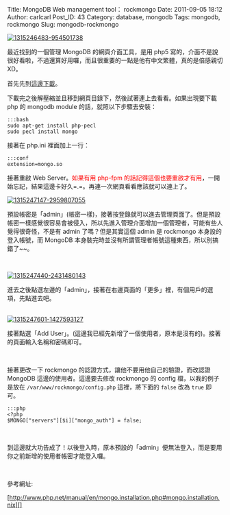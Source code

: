 Title: MongoDB Web management tool： rockmongo
Date: 2011-09-05 18:12
Author: carlcarl
Post_ID: 43
Category: database, mongodb
Tags: mongodb, rockmongo
Slug: mongodb-rockmongo

[![1315246483-954501738][]][1315246483-954501738]

最近找到的一個管理 MongoDB 的網頁介面工具，是用 php5
寫的，介面不是說很好看啦，不過還算好用囉，而且很重要的一點是他有中文繁體，真的是倍感親切XD。

<!--more-->

首先先到[這邊下載][]。

下載完之後解壓縮並且移到網頁目錄下，然後試著連上去看看。如果出現要下載
php 的 mongodb module 的話，就照以下步驟去安裝：

	:::bash
	sudo apt-get install php-pecl
	sudo pecl install mongo


接著在 php.ini 裡面加上一行：

	:::conf
	extension=mongo.so


接著重啟 Web Server。<span style="color: #ff0000;">如果有用 php-fpm
的話記得這個也要重啟才有用</span>，一開始忘記，結果這邊卡好久=.=。再連一次網頁看看應該就可以連上了。

[![1315247147-2959807055][]][1315247147-2959807055]

預設帳密是「admin」(帳密一樣)，接著按登錄就可以進去管理頁面了。但是預設帳密一樣感覺很容易會被侵入，所以先進入管理介面增加一個管理者，可能有些人覺得很奇怪，不是有
admin 了嗎？但是其實這個 admin 是 rockmongo 本身設的登入帳號，而 MongoDB
本身裝完時並沒有所謂管理者帳號這種東西，所以別搞錯了~~。

 

[![1315247440-2431480143][]][1315247440-2431480143]

進去之後點選左邊的「admin」，接著在右邊頁面的「更多」裡，有個用戶的選項，先點進去吧。

   
[![1315247601-1427593127][]][1315247601-1427593127]

接著點選「Add User」。(這邊我已經先新增了一個使用者，原本是沒有的)。接著的頁面輸入名稱和密碼即可。

 

接著更改一下 rockmongo 的認證方式，讓他不要用他自己的驗證，而改認證
MongoDB 這邊的使用者。這邊要去修改 rockmongo 的 config
檔，以我的例子是放在 `/var/www/rockmongo/config.php` 這裡，將下面的 `false` 改為 `true` 即可。

	:::php
	<?php
	$MONGO["servers"][$i]["mongo_auth"] = false;

 

到這邊就大功告成了！以後登入時，原本預設的「admin」便無法登入，而是要用你之前新增的使用者帳密才能登入囉。

 

參考網址:  

[http://www.php.net/manual/en/mongo.installation.php#mongo.installation.nix][]

  [1315246483-954501738]: http://i.imgur.com/BtTNDdsl.png
  [這邊下載]: http://code.google.com/p/rock-php/downloads/list
  [1315247147-2959807055]: http://i.imgur.com/epxeSLs.png
  [1315247440-2431480143]: http://i.imgur.com/kSM5gdil.png
  [1315247601-1427593127]: http://i.imgur.com/sGefpoV.png
  [http://www.php.net/manual/en/mongo.installation.php#mongo.installation.nix]: http://www.php.net/manual/en/mongo.installation.php#mongo.installation.nix
